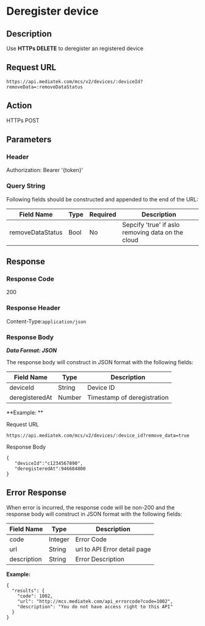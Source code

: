 # Deregister device

## Description

Use **HTTPs DELETE** to deregister an registered device

## Request URL

```
https://api.mediatek.com/mcs/v2/devices/:deviceId?removeData=:removeDataStatus

```

## Action
HTTPs POST

## Parameters

### Header

Authorization: Bearer '{token}'

### Query String
Following fields should be constructed and appended to the end of the URL:

| Field Name | Type | Required |Description|
| --- | --- | --- | --- |
| removeDataStatus | Bool | No | Sepcify 'true' if aslo removing data on the cloud |




## Response

### Response Code
200

### Response Header

Content-Type:`application/json`
### Response Body

***Data Format: JSON***

The response body will construct in JSON format with the following fields:

| Field Name | Type |Description|
| --- | --- | --- |
| deviceId | String | Device ID |
| deregisteredAt | Number | Timestamp of deregistration |


**Example: **

Request URL
```
https://api.mediatek.com/mcs/v2/devices/:device_id?remove_data=true
```

Response Body

```
{
   "deviceId":"c1234567890",
   "deregisteredAt":946684800
}
```

## Error Response

When error is incurred, the response code will be non-200 and the response body will construct in JSON format with the following fields:

| Field Name | Type |Description|
| --- | --- | --- |
| code | Integer | Error Code |
| url | String | url to API Error detail page |
| description | String | Error Description |

**Example:**

```
{
  "results": {
    "code": 1002,
    "url": "http://mcs.mediatek.com/api_errorcode?code=1002",
    "description": "You do not have access right to this API"
  }
}
```
